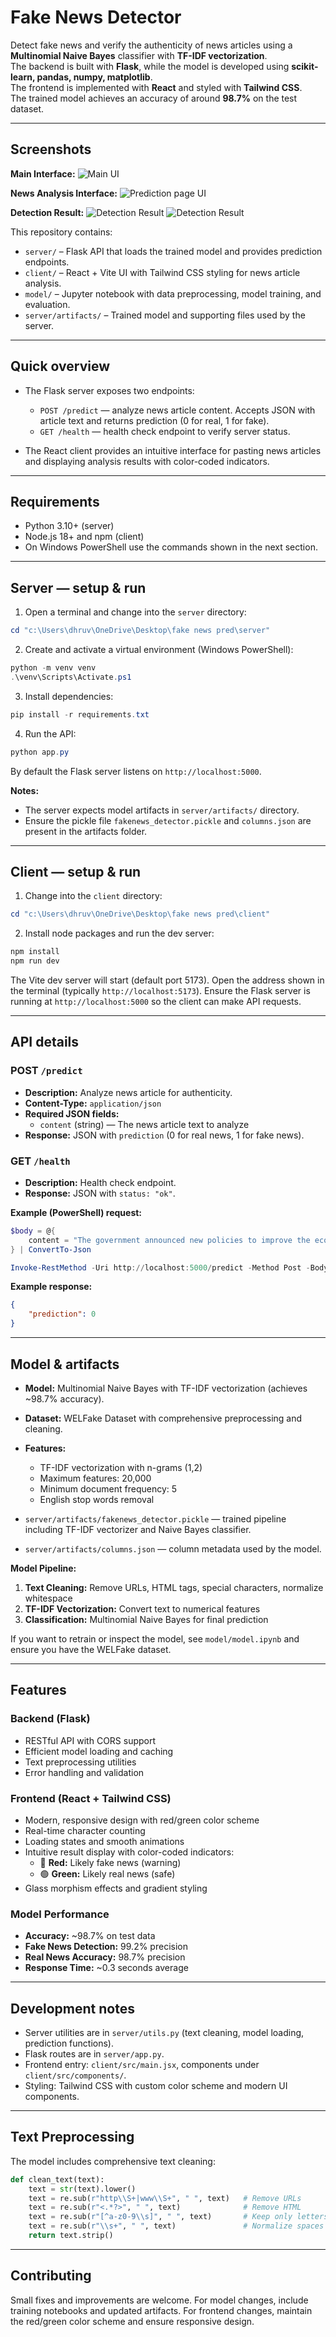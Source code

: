# Fake News Detector

Detect fake news and verify the authenticity of news articles using a **Multinomial Naive Bayes** classifier with **TF-IDF vectorization**.  
The backend is built with **Flask**, while the model is developed using **scikit-learn, pandas, numpy, matplotlib**.  
The frontend is implemented with **React** and styled with **Tailwind CSS**.  
The trained model achieves an accuracy of around **98.7%** on the test dataset.

---

## Screenshots
**Main Interface:**
![Main UI](client/src/assets/1.png)

**News Analysis Interface:**
![Prediction page UI](client/src/assets/4.png)

**Detection Result:**
![Detection Result](client/src/assets/2.png)
![Detection Result](client/src/assets/3.png)

This repository contains:

- `server/` – Flask API that loads the trained model and provides prediction endpoints.
- `client/` – React + Vite UI with Tailwind CSS styling for news article analysis.
- `model/` – Jupyter notebook with data preprocessing, model training, and evaluation.
- `server/artifacts/` – Trained model and supporting files used by the server.

---

## Quick overview

- The Flask server exposes two endpoints:
  - `POST /predict` — analyze news article content. Accepts JSON with article text and returns prediction (0 for real, 1 for fake).
  - `GET /health` — health check endpoint to verify server status.

- The React client provides an intuitive interface for pasting news articles and displaying analysis results with color-coded indicators.

---

## Requirements

- Python 3.10+ (server)
- Node.js 18+ and npm (client)
- On Windows PowerShell use the commands shown in the next section.

---

## Server — setup & run

1. Open a terminal and change into the `server` directory:

```powershell
cd "c:\Users\dhruv\OneDrive\Desktop\fake news pred\server"
```

2. Create and activate a virtual environment (Windows PowerShell):

```powershell
python -m venv venv
.\venv\Scripts\Activate.ps1
```

3. Install dependencies:

```powershell
pip install -r requirements.txt
```

4. Run the API:

```powershell
python app.py
```

By default the Flask server listens on `http://localhost:5000`.

**Notes:**

* The server expects model artifacts in `server/artifacts/` directory.
* Ensure the pickle file `fakenews_detector.pickle` and `columns.json` are present in the artifacts folder.

---

## Client — setup & run

1. Change into the `client` directory:

```powershell
cd "c:\Users\dhruv\OneDrive\Desktop\fake news pred\client"
```

2. Install node packages and run the dev server:

```powershell
npm install
npm run dev
```

The Vite dev server will start (default port 5173). Open the address shown in the terminal (typically `http://localhost:5173`).
Ensure the Flask server is running at `http://localhost:5000` so the client can make API requests.

---

## API details

### POST `/predict`

* **Description:** Analyze news article for authenticity.
* **Content-Type:** `application/json`
* **Required JSON fields:**
  * `content` (string) — The news article text to analyze
* **Response:** JSON with `prediction` (0 for real news, 1 for fake news).

### GET `/health`

* **Description:** Health check endpoint.
* **Response:** JSON with `status: "ok"`.

**Example (PowerShell) request:**

```powershell
$body = @{
    content = "The government announced new policies to improve the economy."
} | ConvertTo-Json

Invoke-RestMethod -Uri http://localhost:5000/predict -Method Post -Body $body -ContentType 'application/json'
```

**Example response:**

```json
{
    "prediction": 0
}
```

---

## Model & artifacts

* **Model:** Multinomial Naive Bayes with TF-IDF vectorization (achieves ~98.7% accuracy).
* **Dataset:** WELFake Dataset with comprehensive preprocessing and cleaning.
* **Features:** 
  - TF-IDF vectorization with n-grams (1,2)
  - Maximum features: 20,000
  - Minimum document frequency: 5
  - English stop words removal

* `server/artifacts/fakenews_detector.pickle` — trained pipeline including TF-IDF vectorizer and Naive Bayes classifier.
* `server/artifacts/columns.json` — column metadata used by the model.

**Model Pipeline:**
1. **Text Cleaning:** Remove URLs, HTML tags, special characters, normalize whitespace
2. **TF-IDF Vectorization:** Convert text to numerical features
3. **Classification:** Multinomial Naive Bayes for final prediction

If you want to retrain or inspect the model, see `model/model.ipynb` and ensure you have the WELFake dataset.

---

## Features

### Backend (Flask)
- RESTful API with CORS support
- Efficient model loading and caching
- Text preprocessing utilities
- Error handling and validation

### Frontend (React + Tailwind CSS)
- Modern, responsive design with red/green color scheme
- Real-time character counting
- Loading states and smooth animations
- Intuitive result display with color-coded indicators:
  - 🔴 **Red:** Likely fake news (warning)
  - 🟢 **Green:** Likely real news (safe)
- Glass morphism effects and gradient styling

### Model Performance
- **Accuracy:** ~98.7% on test data
- **Fake News Detection:** 99.2% precision
- **Real News Accuracy:** 98.7% precision
- **Response Time:** ~0.3 seconds average

---

## Development notes

* Server utilities are in `server/utils.py` (text cleaning, model loading, prediction functions).
* Flask routes are in `server/app.py`.
* Frontend entry: `client/src/main.jsx`, components under `client/src/components/`.
* Styling: Tailwind CSS with custom color scheme and modern UI components.

---

## Text Preprocessing

The model includes comprehensive text cleaning:

```python
def clean_text(text):
    text = str(text).lower()
    text = re.sub(r"http\\S+|www\\S+", " ", text)   # Remove URLs
    text = re.sub(r"<.*?>", " ", text)              # Remove HTML
    text = re.sub(r"[^a-z0-9\\s]", " ", text)       # Keep only letters/numbers
    text = re.sub(r"\\s+", " ", text)               # Normalize spaces
    return text.strip()
```

---

## Contributing

Small fixes and improvements are welcome.
For model changes, include training notebooks and updated artifacts.
For frontend changes, maintain the red/green color scheme and ensure responsive design.
